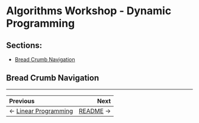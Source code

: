 # Algorithms Workshop - Dynamic Programming

## Sections:

* [Bread Crumb Navigation](#bread-crumb-navigation)

## Bread Crumb Navigation
_________________________

Previous | Next
:------- | ---:
← [Linear Programming](docs/linear-programming.md) | [README](../README.md) →